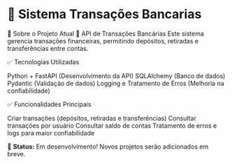 # 🚀 Sistema Transações Bancarias

📌 Sobre o Projeto Atual
🔹 API de Transações Bancárias
Este sistema gerencia transações financeiras, permitindo depósitos, retiradas e transferências entre contas.

✅ Tecnologias Utilizadas

Python + FastAPI (Desenvolvimento da API)
SQLAlchemy (Banco de dados)
Pydantic (Validação de dados)
Logging e Tratamento de Erros (Melhoria na confiabilidade)

✅ Funcionalidades Principais

Criar transações (depósitos, retiradas e transferências)
Consultar transações por usuário
Consultar saldo de contas
Tratamento de erros e logs para maior confiabilidade

📌 **Status:** Em desenvolvimento! Novos projetos serão adicionados em breve.  
